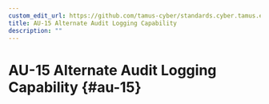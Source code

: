 ```yaml
---
custom_edit_url: https://github.com/tamus-cyber/standards.cyber.tamus.edu/tree/main/static/content/tamus.edu/TAMUS_profile.xml
title: AU-15 Alternate Audit Logging Capability
description: ""
---
```


# AU-15 Alternate Audit Logging Capability {#au-15}


